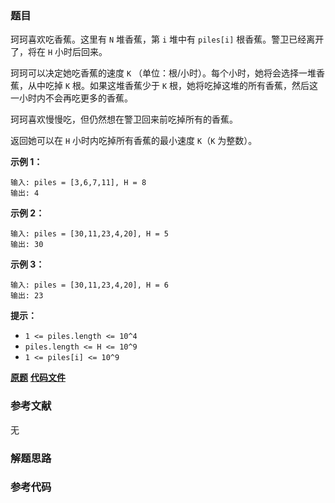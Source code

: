 ### 题目
珂珂喜欢吃香蕉。这里有 `N` 堆香蕉，第 `i` 堆中有 `piles[i]` 根香蕉。警卫已经离开了，将在 `H` 小时后回来。

珂珂可以决定她吃香蕉的速度 `K` （单位：根/小时）。每个小时，她将会选择一堆香蕉，从中吃掉 `K` 根。如果这堆香蕉少于 `K`
根，她将吃掉这堆的所有香蕉，然后这一小时内不会再吃更多的香蕉。  

珂珂喜欢慢慢吃，但仍然想在警卫回来前吃掉所有的香蕉。

返回她可以在 `H` 小时内吃掉所有香蕉的最小速度 `K`（`K` 为整数）。



**示例 1：**

    
    
    输入: piles = [3,6,7,11], H = 8
    输出: 4
    

**示例  2：**

    
    
    输入: piles = [30,11,23,4,20], H = 5
    输出: 30
    

**示例  3：**

    
    
    输入: piles = [30,11,23,4,20], H = 6
    输出: 23
    



**提示：**

  * `1 <= piles.length <= 10^4`
  * `piles.length <= H <= 10^9`
  * `1 <= piles[i] <= 10^9`

 **[原题](https://leetcode-cn.com/problems/koko-eating-bananas/)**    **[代码文件]()**


### 参考文献
无

### 解题思路




### 参考代码

```go


```




